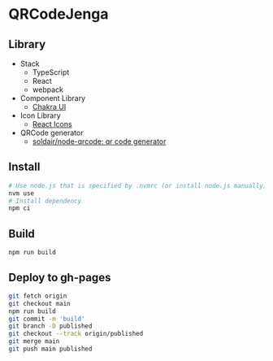 # QRCodeJenga

## Library

- Stack
  - TypeScript
  - React
  - webpack
- Component Library
  - [Chakra UI](https://chakra-ui.com/)
- Icon Library
  - [React Icons](https://react-icons.github.io/react-icons/)
- QRCode generator
  - [soldair/node\-qrcode: qr code generator](https://github.com/soldair/node-qrcode)

## Install

```bash
# Use node.js that is specified by .nvmrc (or install node.js manually)
nvm use
# Install dependency
npm ci
```

## Build

```
npm run build
```

## Deploy to gh-pages

```bash
git fetch origin
git checkout main
npm run build
git commit -m 'build'
git branch -D published
git checkout --track origin/published
git merge main
git push main published
```
